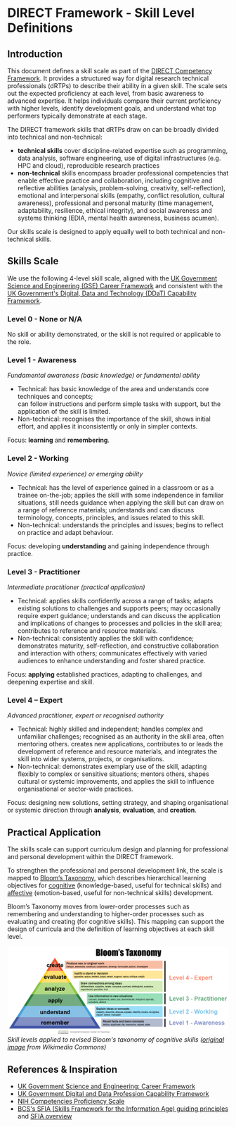 # DIRECT Framework - Skill Level Definitions

## Introduction

This document defines a skill scale as part of the [DIRECT Competency Framework][direct-framework]. 
It provides a structured way for digital research technical professionals (dRTPs) to describe their ability in a given skill. 
The scale sets out the expected proficiency at each level, from basic awareness to advanced expertise. 
It helps individuals compare their current proficiency with higher levels, identify development goals, and understand what top performers typically demonstrate at each stage.

The DIRECT framework skills that dRTPs draw on can be broadly divided into technical and non-technical: 

- **technical skills** cover discipline-related expertise such as programming, data analysis, software engineering, use of digital infrastructures (e.g. HPC and cloud), reproducible research practices
- **non-technical** skills encompass broader professional competencies that enable effective practice and collaboration, including cognitive and reflective abilities (analysis, problem-solving, creativity, self-reflection), emotional and interpersonal skills (empathy, conflict resolution, cultural awareness), professional and personal maturity (time management, adaptability, resilience, ethical integrity), and social awareness and systems thinking (EDIA, mental health awareness, business acumen).

Our skills scale is designed to apply equally well to both technical and non-technical skills. 

## Skills Scale

We use the following 4-level skill scale, aligned with the [UK Government Science and Engineering (GSE) Career Framework][gse-framework] and consistent with the [UK Government's Digital, Data and Technology (DDaT) Capability Framework][ddat-framework].

### Level 0 - None or N/A

No skill or ability demonstrated, or the skill is not required or applicable to the role.

### Level 1 - Awareness

*Fundamental awareness (basic knowledge) or fundamental ability*

- Technical: has basic knowledge of the area and understands core techniques and concepts;  
can follow instructions and perform simple tasks with support, but the application of the skill is limited.
- Non-technical: recognises the importance of the skill, shows initial effort, and applies it inconsistently or only in simpler contexts.

Focus: **learning** and **remembering**.

### Level 2 - Working

*Novice (limited experience) or emerging ability*

- Technical: has the level of experience gained in a classroom or as a trainee on-the-job;
applies the skill with some independence in familiar situations, still needs guidance when applying the skill but can draw on a range of reference materials;
understands and can discuss terminology, concepts, principles, and issues related to this skill.
- Non-technical: understands the principles and issues; begins to reflect on practice and adapt behaviour.

Focus: developing **understanding** and gaining independence through practice.

### Level 3 - Practitioner

*Intermediate practitioner (practical application)*

- Technical: applies skills confidently across a range of tasks; 
adapts existing solutions to challenges and supports peers; 
may occasionally require expert guidance; 
understands and can discuss the application and implications of changes to processes and policies in the skill area; 
contributes to reference and resource materials.
- Non-technical: consistently applies the skill with confidence; 
demonstrates maturity, self-reflection, and constructive collaboration and interaction with others; 
communicates effectively with varied audiences to enhance understanding and foster shared practice.

Focus: **applying** established practices, adapting to challenges, and deepening expertise and skill.

### Level 4 – Expert

*Advanced practitioner, expert or recognised authority*

- Technical: highly skilled and independent; 
handles complex and unfamiliar challenges; 
recognised as an authority in the skill area, often mentoring others. 
creates new applications, contributes to or leads the development of reference and resource materials, and integrates the skill into wider systems, projects, or organisations.
- Non-technical: demonstrates exemplary use of the skill, adapting flexibly to complex or sensitive situations;
mentors others, shapes cultural or systemic improvements, and applies the skill to influence organisational or sector-wide practices.

Focus: designing new solutions, setting strategy, and shaping organisational or systemic direction through **analysis**, **evaluation**, and **creation**.

## Practical Application

The skills scale can support curriculum design and planning for professional and personal development within the DIRECT framework.

To strengthen the professional and personal development link, the scale is mapped to [Bloom’s Taxonomy][blooms-taxonomy], which describes hierarchical learning objectives for [cognitive][blooms-taxonomy-cognitive-image] (knowledge-based, useful for technical skills) and [affective][blooms-taxonomy-affective-image] (emotion-based, useful for non-technical skills) development.

Bloom’s Taxonomy moves from lower-order processes such as remembering and understanding to higher-order processes such as evaluating and creating (for cognitive skills).
This mapping can support the design of curricula and the definition of learning objectives at each skill level.

![](../images/Blooms-combined-with-levels.png)
*Skill levels applied to revised Bloom's taxonomy of cognitive skills ([original image][revised-blooms-taxonomy-image] from Wikimedia Commons)*


## References & Inspiration

* [UK Government Science and Engineering: Career Framework][gse-framework]
* [UK Government Digital and Data Profession Capability Framework][ddat-framework]
* [NIH Competencies Proficiency Scale][nih-framework]
* [BCS's SFIA (Skills Framework for the Information Age) guiding principles][sfia-guide] and [SFIA overview][sfia-framework]

[gse-framework]: https://assets.publishing.service.gov.uk/media/61a605f2e90e07043d677dd0/gse-career-framework-v2.pdf
[ddat-framework]: https://ddat-capability-framework.service.gov.uk/
[direct-framework]: ./skills-competencies-framework.json
[nih-framework]: https://hr.nih.gov/working-nih/competencies/competencies-proficiency-scale
[sfia-guide]: https://sfia-online.org/en/about-sfia/sfia-guiding-principles
[sfia-framework]: https://sfia-online.org/en/about-sfia/sfia-overview-for-new-users-211014.pdf
[blooms-taxonomy]: https://en.wikipedia.org/wiki/Bloom's_taxonomy
[revised-blooms-taxonomy-image]: https://en.wikipedia.org/wiki/Bloom's_taxonomy#/media/File:Bloom's_revised_taxonomy.svg
[blooms-taxonomy-cognitive-image]: https://upload.wikimedia.org/wikipedia/commons/thumb/7/72/BloomsTaxonomy.png/500px-BloomsTaxonomy.png
[blooms-taxonomy-affective-image]: https://upload.wikimedia.org/wikipedia/commons/thumb/7/7a/BloomsTaxonomy-Affective_01.png/500px-BloomsTaxonomy-Affective_01.png
